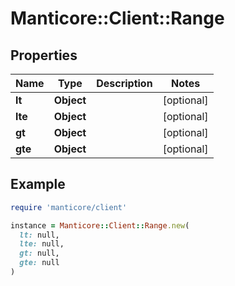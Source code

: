 # Manticore::Client::Range

## Properties

| Name | Type | Description | Notes |
| ---- | ---- | ----------- | ----- |
| **lt** | **Object** |  | [optional] |
| **lte** | **Object** |  | [optional] |
| **gt** | **Object** |  | [optional] |
| **gte** | **Object** |  | [optional] |

## Example

```ruby
require 'manticore/client'

instance = Manticore::Client::Range.new(
  lt: null,
  lte: null,
  gt: null,
  gte: null
)
```

